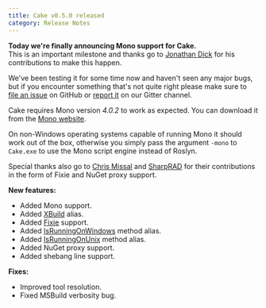 ```yaml
---
title: Cake v0.5.0 released
category: Release Notes
---
```


**Today we're finally announcing Mono support for Cake.**  
This is an important milestone and thanks go to [Jonathan Dick](https://github.com/Redth) for his contributions to make this happen.

We've been testing it for some time now and haven't seen any major bugs, but if you encounter something that's not quite right please make sure to [file an issue](https://github.com/cake-build/cake/issues) on GitHub or [report it](https://gitter.im/cake-build/cake) on our Gitter channel.

Cake requires Mono version *4.0.2* to work as expected.
You can download it from the [Mono website](http://www.mono-project.com/download/).

<!--excerpt-->

On non-Windows operating systems capable of running Mono it should work out of the box, otherwise you simply pass the argument `-mono` to `Cake.exe` to use the Mono script engine instead of Roslyn.

Special thanks also go to [Chris Missal](https://github.com/ChrisMissal) and [SharpRAD](https://github.com/SharpeRAD) for their contributions in the form of Fixie and NuGet proxy support.

**New features:**

* Added Mono support.
* Added [XBuild](dsl://xbuild) alias.
* Added [Fixie](dsl://fixie) support.
* Added [IsRunningOnWindows](api://M:Cake.Common.EnvironmentAliases.IsRunningOnWindows(Cake.Core.ICakeContext)) method alias.
* Added [IsRunningOnUnix](api://M:Cake.Common.EnvironmentAliases.IsRunningOnUnix(Cake.Core.ICakeContext)) method alias.
* Added NuGet proxy support.
* Added shebang line support.

**Fixes:**

* Improved tool resolution.
* Fixed MSBuild verbosity bug.
